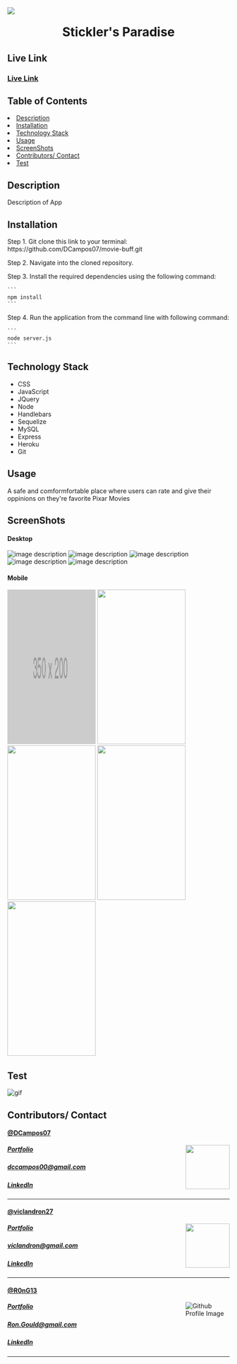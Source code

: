 <img align="left" src= "https://img.shields.io/badge/License-MIT-green">
<h1 align= "center">Stickler's Paradise</h1> 
<h2>Live Link</h2>
<h3><a href= "">Live Link</a></h3>  
<h2> Table of Contents </h2>
<li><a href="#description">Description</a></li>  
<li><a href="#installation">Installation</a></li> 
<li><a href="#tech">Technology Stack</a></li> 
<li><a href="#usage">Usage</a></li> 
<li><a href="#screen">ScreenShots</a></li> 
<li><a href="#contributors">Contributors/ Contact</a></li>
<li><a href="#test">Test</a></li>

<h2 id="description"> Description </h2>
<p>Description of App
</p>

<h2 id="installation"> Installation </h2>
<p> Step 1. Git clone this link to your terminal: https://github.com/DCampos07/movie-buff.git</p>
<p> Step 2. Navigate into the cloned repository.</p>
<p> Step 3. Install the required dependencies using the following command:</p>

    ```
    npm install
    ```

<p> Step 4. Run the application from the command line with following command:</p>

    ```
    node server.js
    ```

<h2 id="tech"> Technology Stack </h2>          
<ul>
<li>CSS</li>
<li>JavaScript</li>
<li>JQuery</li>
<li>Node</li>
<li>Handlebars</li>
<li>Sequelize</li>
<li>MySQL</li>
<li>Express</li>
<li>Heroku</li>
<li>Git</li>
</ul>          
<h2 id="usage"> Usage </h2>
<p>A safe and comformfortable place where users can rate and give their oppinions on they're favorite Pixar Movies</p> 
<h2 id="screen"> ScreenShots </h2>
<h4> Desktop </h4>
<img src= "" alt="image description" >
<img src= "" alt="image description" >
<img src= "" alt= "image description">
<img src= "" alt= "image description">
<img src= "" alt="image description" >
<h4> Mobile </h4>
<img width="200" height="350" src= "./assets/350x200-image.png">
<img width="200" height="350" src= "">
<img width="200" height="350" src= "">
<img width="200" height="350" src= "">
<img width="200" height="350" src= "">
<h2 id="test"> Test </h2>
<img width="600" height="350" src= "" alt="gif" >
<h2 id="contributors"> Contributors/ Contact</h2>
<h4><a href= "https://github.com/DCampos07">@DCampos07</a></h4>
<img align="right" width="100" height="100" src="https://avatars0.githubusercontent.com/u/68753563?s=400&u=db8ed5c85d35601b1cace358ee79fa43b9f12676&v=4">
<h5><a href= "https://DCampos07.github.io/">Portfolio</a></h5>  
<h5><a href= "mailto:dccampos00@gmail.comm">dccampos00@gmail.com</a></h5>       
<h5><a href= "https://www.linkedin.com/in/damaris-c-870a1472/">LinkedIn</a></h5>
<hr>

<h4><a href= "https://github.com/viclandron27">@viclandron27</a></h4>
<img align="right" width="100" height="100" src="https://avatars3.githubusercontent.com/u/66697654?s=400&v=4">
<h5><a href= "https://viclandron27.github.io/">Portfolio</a></h5>  
<h5><a href= "mailto:viclandron@gmail.com">viclandron@gmail.com</a></h5>       
<h5><a href= "linkedIn profile link">LinkedIn</a></h5>
<hr>

<h4><a href= "https://github.com/R0nG13">@R0nG13</a></h4>
<img align="right" width="100" height="100" src="https://avatars3.githubusercontent.com/u/67929861?s=400&u=a47ee674117e6e44bc51e077cb01822c6cf42a0d&v=4" alt="Github Profile Image">
<h5><a href= "https://R0nG13.github.io/">Portfolio</a></h5>  
<h5><a href= "mailto:Ron.Gould@gmail.com">Ron.Gould@gmail.com</a></h5>       
<h5><a href= "linkedIn profile link">LinkedIn</a></h5>
<hr>